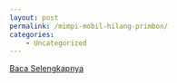 ```yaml
---
layout: post
permalink: /mimpi-mobil-hilang-primbon/
categories:
    - Uncategorized
---
```


[Baca Selengkapnya](/06)